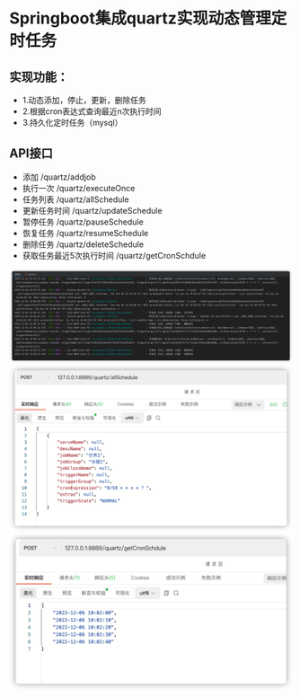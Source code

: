 # Springboot集成quartz实现动态管理定时任务

## 实现功能：

- 1.动态添加，停止，更新，删除任务
- 2.根据cron表达式查询最近n次执行时间
- 3.持久化定时任务（mysql）

## API接口

- 添加 /quartz/addjob
- 执行一次 /quartz/executeOnce
- 任务列表 /quartz/allSchedule
- 更新任务时间 /quartz/updateSchedule
- 暂停任务 /quartz/pauseSchedule
- 恢复任务 /quartz/resumeSchedule
- 删除任务 /quartz/deleteSchedule
- 获取任务最近5次执行时间 /quartz/getCronSchdule

![输入图片说明](doc/images/console.png)
![输入图片说明](doc/images/postmain.png)
![输入图片说明](doc/images/cron.png)